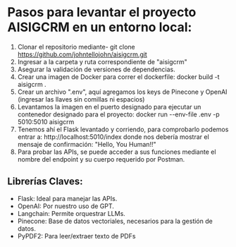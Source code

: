 # Pasos para levantar el proyecto AISIGCRM en un entorno local:
1. Clonar el repositorio mediante- git clone https://github.com/johntellojohn/aisigcrm.git
2. Ingresar a la carpeta y ruta correspondiente de "aisigcrm"
3. Asegurar la validación de versiones de dependencias.
4. Crear una imagen de Docker para correr el dockerfile: 
    docker build -t aisigcrm .
5. Crear un archivo ".env", aquí agregamos los keys de Pinecone y OpenAI (ingresar las llaves sin comillas ni espacios)
6. Levantamos la imagen en el puerto designado para ejecutar un contenedor designado para el proyecto: 
    docker run --env-file .env -p 5010:5010 aisigcrm
7. Tenemos ahí el Flask levantado y corriendo, para comprobarlo podemos entrar a: http://localhost:5010/index donde nos debería mostrar el mensaje de confirmación: "Hello, You Human!!"
8. Para probar las APIs, se puede acceder a sus funciones mediante el nombre del endpoint y su cuerpo requerido por Postman. 

## Librerías Claves:
* Flask: Ideal para manejar las APIs.
* OpenAI: Por nuestro uso de GPT.
* Langchain: Permite orquestrar LLMs.
* Pinecone: Base de datos vectoriales, necesarios para la gestión de datos.
* PyPDF2: Para leer/extraer texto de PDFs